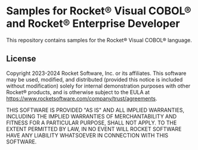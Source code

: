# Samples for Rocket® Visual COBOL® and Rocket® Enterprise Developer

This repository contains samples for the Rocket® Visual COBOL® language.

## License

Copyright 2023-2024 Rocket Software, Inc. or its affiliates.
This software may be used, modified, and distributed
(provided this notice is included without modification)
solely for internal demonstration purposes with other
Rocket® products, and is otherwise subject to the EULA at
https://www.rocketsoftware.com/company/trust/agreements.

THIS SOFTWARE IS PROVIDED "AS IS" AND ALL IMPLIED
WARRANTIES, INCLUDING THE IMPLIED WARRANTIES OF
MERCHANTABILITY AND FITNESS FOR A PARTICULAR PURPOSE,
SHALL NOT APPLY.
TO THE EXTENT PERMITTED BY LAW, IN NO EVENT WILL
ROCKET SOFTWARE HAVE ANY LIABILITY WHATSOEVER IN CONNECTION
WITH THIS SOFTWARE.
